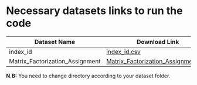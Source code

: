 # Necessary datasets links to run the code

Dataset Name | Download Link
------------ | -------------
index_id | [index_id.csv](https://drive.google.com/file/d/1ENbB5srTy8_y5qDvOVNwHjAXgPW6BJiZ/view?usp=sharing)
Matrix_Factorization_Assignment | [Matrix_Factorization_Assignment.csv](https://drive.google.com/file/d/1lzG9JhF-8Smr87ZlhHdnA-Fgx4JlyQXW/view?usp=sharing)

**N.B:** You need to change directory according to your dataset folder.